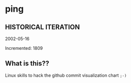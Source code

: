 # ping

## HISTORICAL ITERATION
2002-05-16

Incremented: 1809

## What is this?? 
Linux skills to hack the github commit visualization chart `;-)`
